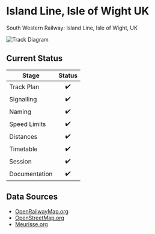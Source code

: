 # Island Line, Isle of Wight UK
South Western Railway: Island Line, Isle of Wight, UK

![Track Diagram](https://raw.githubusercontent.com/Railway-Op-Sim/UK-IslandLine/master/Images/IslandLine.bmp)

## Current Status

| Stage         | Status        |
| ------------- |:-------------:|
| Track Plan     | :heavy_check_mark: |
| Signalling      | :heavy_check_mark:      |
| Naming | :heavy_check_mark:      |
| Speed Limits | :heavy_check_mark:|
| Distances | :heavy_check_mark: |
| Timetable | :heavy_check_mark: |
| Session | :heavy_check_mark: |
| Documentation | :heavy_check_mark: |

## Data Sources 

- [OpenRailwayMap.org](https://www.openrailwaymap.org/)
- [OpenStreetMap.org](https://www.openstreetmap.org/#map=12/50.6771/-1.1937)
- [Meurisse.org](https://map.meurisse.org/)
